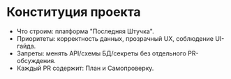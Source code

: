 # Конституция проекта
- Что строим: платформа "Последняя Штучка".
- Приоритеты: корректность данных, прозрачный UX, соблюдение UI-гайда.
- Запреты: менять API/схемы БД/секреты без отдельного PR-обсуждения.
- Каждый PR содержит: План и Самопроверку.
